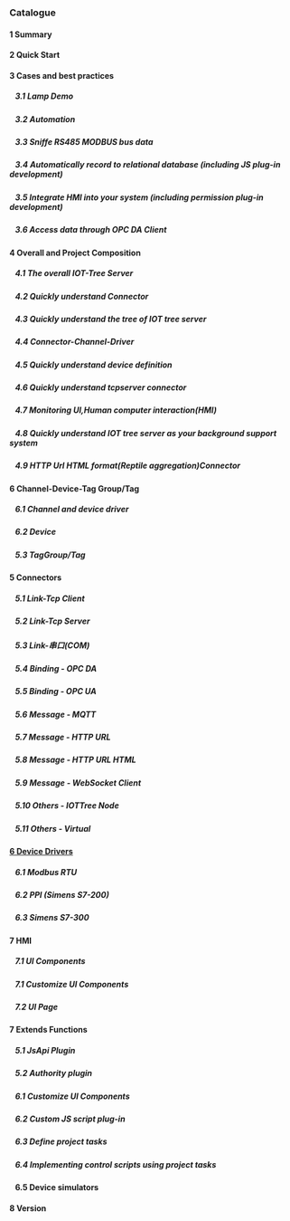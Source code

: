 <script src="/_js/jquery-1.12.0.min.js"></script>
<script src="/_js/bootstrap/js/bootstrap.min.js"></script>
<script type="text/javascript" src="/_js/ajax.js"></script>
<link rel="stylesheet" type="text/css" href="/_js/layui/css/layui.css" />
<script src="/_js/layui/layui.all.js"></script>
<script src="/_js/dlg_layer.js?v="></script>
<link  href="/_js/bootstrap/css/bootstrap.min.css" rel="stylesheet" type="text/css" >
<link  href="/_js/font4.7.0/css/font-awesome.css"  rel="stylesheet" type="text/css" >
            <link href="./inc/common.css" rel="stylesheet" type="text/css">
        <link href="./inc/index.css" rel="stylesheet" type="text/css">



### Catalogue





#### <a doc_path="en/README.md" >1 Summary</a>
#### <a doc_path="en/doc/quick_start.md" >2 Quick Start</a>






#### <a doc_path="en/doc/case/index.md" >3 Cases and best practices</a>
##### <a doc_path="en/doc/case/example_lamp_demo.md" target="main">&nbsp;&nbsp;&nbsp;3.1 Lamp Demo</a>
##### <a doc_path="en/doc/case/case_auto.md" target="main">&nbsp;&nbsp;&nbsp;3.2 Automation</a>
##### <a doc_path="en/doc/case/case_rs485_sniffer.md" target="main">&nbsp;&nbsp;&nbsp;3.3 Sniffe RS485 MODBUS bus data</a>
##### <a doc_path="en/doc/case/case_jsplugin_db.md" target="main">&nbsp;&nbsp;&nbsp;3.4 Automatically record to relational database (including JS plug-in development)</a>

##### <a doc_path="en/doc/case/case_ref_hmi_auth.md" target="main">&nbsp;&nbsp;&nbsp;3.5 Integrate HMI into your system (including permission plug-in development)</a>

##### <a doc_path="en/doc/case/case_opc_da.md" target="main">&nbsp;&nbsp;&nbsp;3.6 Access data through OPC DA Client</a>




#### <a doc_path="en/doc/quick/index.md" >4 Overall and Project Composition</a>
##### <a doc_path="cn/doc/quick/quick_know_iottree.md" target="main">&nbsp;&nbsp;&nbsp;4.1 The overall IOT-Tree Server</a>
##### <a doc_path="cn/doc/quick/quick_know_conn.md" target="main">&nbsp;&nbsp;&nbsp;4.2 Quickly understand Connector</a>
##### <a doc_path="en/doc/quick/quick_know_tree.md" target="main">&nbsp;&nbsp;&nbsp;4.3 Quickly understand the tree of IOT tree server</a>
##### <a doc_path="en/doc/quick/quick_know_ch_conn_drv.md" target="main">&nbsp;&nbsp;&nbsp;4.4 Connector-Channel-Driver</a>
##### <a doc_path="en/doc/quick/quick_know_devdef.md" target="main">&nbsp;&nbsp;&nbsp;4.5 Quickly understand device definition</a>
##### <a doc_path="en/doc/quick/quick_know_tcpserver_connector.md" target="main">&nbsp;&nbsp;&nbsp;4.6 Quickly understand tcpserver connector</a>
##### <a doc_path="en/doc/quick/quick_know_hmi.md" target="main">&nbsp;&nbsp;&nbsp;4.7 Monitoring UI,Human computer interaction(HMI)</a>
##### <a doc_path="en/doc/quick/quick_know_server.md" target="main">&nbsp;&nbsp;&nbsp;4.8 Quickly understand IOT tree server as your background support system</a>
##### <a doc_path="en/doc/conn/msg_http_url_html.md" target="main">&nbsp;&nbsp;&nbsp;4.9 HTTP Url HTML format(Reptile aggregation)Connector</a>

####  <a doc_path="en/doc/ch_dev_tag/index.md" >6 Channel-Device-Tag Group/Tag</a>
##### <a doc_path="en/doc/ch_dev_tag/ch_driver.md" target="main">&nbsp;&nbsp;&nbsp;6.1 Channel and device driver</a>
##### <a doc_path="en/doc/ch_dev_tag/device.md" target="main">&nbsp;&nbsp;&nbsp;6.2 Device</a>
##### <a doc_path="en/doc/ch_dev_tag/tags.md" target="main">&nbsp;&nbsp;&nbsp;5.3 TagGroup/Tag</a>






####  <a doc_path="en/doc/conn/index.md" >5 Connectors</a>
##### <a doc_path="en/doc/conn/link_tcpclient.md" target="main">&nbsp;&nbsp;&nbsp;5.1 Link-Tcp Client</a>
##### <a doc_path="en/doc/conn/link_tcpserver.md" target="main">&nbsp;&nbsp;&nbsp;5.2 Link-Tcp Server</a>
##### <a doc_path="en/doc/conn/link_com.md" target="main">&nbsp;&nbsp;&nbsp;5.3 Link-串口(COM)</a>
##### <a doc_path="en/doc/conn/bind_opcda.md" target="main">&nbsp;&nbsp;&nbsp;5.4 Binding - OPC DA</a>
##### <a doc_path="en/doc/conn/bind_opcua.md" target="main">&nbsp;&nbsp;&nbsp;5.5 Binding - OPC UA</a>
##### <a doc_path="en/doc/conn/msg_mqtt.md" target="main">&nbsp;&nbsp;&nbsp;5.6 Message - MQTT</a>
##### <a doc_path="en/doc/conn/msg_http_url.md" target="main">&nbsp;&nbsp;&nbsp;5.7 Message - HTTP URL</a>
##### <a doc_path="en/doc/conn/msg_http_url_html.md" target="main">&nbsp;&nbsp;&nbsp;5.8 Message - HTTP URL HTML</a>
##### <a doc_path="en/doc/conn/msg_websocket.md" target="main">&nbsp;&nbsp;&nbsp;5.9 Message - WebSocket Client</a>
##### <a doc_path="en/doc/conn/other_iottree_node.md" target="main">&nbsp;&nbsp;&nbsp;5.10 Others - IOTTree Node</a>
##### <a doc_path="en/doc/conn/other_virtual.md" target="main">&nbsp;&nbsp;&nbsp;5.11 Others - Virtual</a>





#### <a doc_path="cn/doc/hmi/index.md" href="doc/hmi/index.md">6 Device Drivers</a>
##### <a doc_path="cn/doc/hmi/ui_comp.md" target="main">&nbsp;&nbsp;&nbsp;6.1 Modbus RTU</a>
##### <a doc_path="cn/doc/advanced/adv_ui_comp.md" target="main">&nbsp;&nbsp;&nbsp;6.2 PPI (Simens S7-200)</a>
##### <a doc_path="cn/doc/hmi/ui_hmi.md" target="main">&nbsp;&nbsp;&nbsp;6.3 Simens S7-300</a>




####  <a doc_path="en/doc/hmi/index.md" >7 HMI</a>
##### <a doc_path="en/doc/hmi/ui_comp.md" target="main">&nbsp;&nbsp;&nbsp;7.1 UI Components</a>
##### <a doc_path="en/doc/advanced/adv_ui_comp.md" target="main">&nbsp;&nbsp;&nbsp;7.1 Customize UI Components</a>
##### <a doc_path="en/doc/hmi/ui_hmi.md" target="main">&nbsp;&nbsp;&nbsp;7.2 UI Page</a>





#### <a doc_path="en/doc/advanced/adv_plugin.md" >7 Extends Functions</a>
##### <a doc_path="en/doc/advanced/adv_plugin_jsapi.md" target="main">&nbsp;&nbsp;&nbsp;5.1 JsApi Plugin</a>
##### <a doc_path="en/doc/advanced/adv_plugin_auth.md" target="main">&nbsp;&nbsp;&nbsp;5.2 Authority plugin</a>
##### <a doc_path="en/doc/advanced/adv_ui_comp.md" target="main">&nbsp;&nbsp;&nbsp;6.1 Customize UI Components</a>
##### <a doc_path="en/doc/advanced/adv_prj_task.md" target="main">&nbsp;&nbsp;&nbsp;6.2 Custom JS script plug-in</a>
##### <a doc_path="en/doc/advanced/adv_prj_task.md" target="main">&nbsp;&nbsp;&nbsp;6.3 Define project tasks</a>
##### <a doc_path="en/doc/advanced/adv_prj_task_ctrl.md" target="main">&nbsp;&nbsp;&nbsp;6.4 Implementing control scripts using project tasks</a>
#### <a doc_path="en/doc/advanced/adv_dev_simulator.md" target="main">&nbsp;&nbsp;&nbsp;6.5 Device simulators</a>






#### <a doc_path="en/doc/version.md" >8 Version </a>


<script>
<!--
$("a").css("cursor","pointer") ;
$("a").each(function(){
    var docp = $(this).attr("doc_path") ;
    if(docp)
    {
        $(this).click(function(){
            parent.nav_to($(this).attr("doc_path"));
        });
    }
});
-->
</script>
